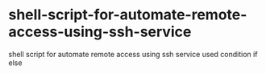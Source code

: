 # shell-script-for-automate-remote-access-using-ssh-service
shell script for automate remote access using ssh service
used condition if else 
